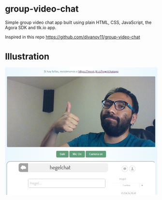 # group-video-chat
Simple group video chat app built using plain HTML, CSS, JavaScript, the Agora SDK and tlk.io app.

Inspired in this repo https://github.com/divanov11/group-video-chat

# Illustration
<img src="./coverpic.jpg">  

